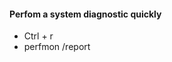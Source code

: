 <h4>Perfom a system diagnostic quickly</h4>
<ul>
  <li> Ctrl + r </li>
  <li>perfmon /report</li>
 </ul>
 
